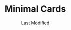 ---
title: 'Minimal Cards'
date: Last Modified 
permalink: /ext/css/cards/
eleventyNavigation:
  key: CSSClass-Cards
  parent: CSSClass
  order: 513
  title: 'Minimal Cards'
---
